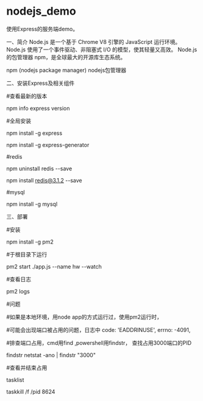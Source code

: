 # nodejs_demo
使用Express的服务端demo。

一、简介
Node.js 是一个基于 Chrome V8 引擎的 JavaScript 运行环境。 Node.js 使用了一个事件驱动、非阻塞式 I/O 的模型，使其轻量又高效。 
Node.js 的包管理器 npm，是全球最大的开源库生态系统。

npm (nodejs package manager) nodejs包管理器

二、安装Express及相关组件

#查看最新的版本

npm info express version    

#全局安装

npm install  -g express 

npm install -g express-generator


#redis

npm uninstall redis --save

npm install redis@3.1.2 --save


#mysql

npm install -g mysql 

三、部署

#安装

npm install -g pm2

#于根目录下运行

pm2 start ./app.js --name hw --watch

#查看日志

pm2 logs


#问题

#如果是本地环境，用node app的方式运行过，使用pm2运行时，

#可能会出现端口被占用的问题，日志中   code: 'EADDRINUSE', errno: -4091,

#排查端口占用，cmd用find ,powershell用findstr， 查找占用3000端口的PID

findstr  netstat -ano | findstr "3000"

#查看并结束占用

tasklist

taskkill /f /pid 8624


